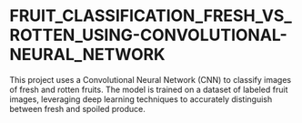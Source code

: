 # FRUIT_CLASSIFICATION_FRESH_VS_ROTTEN_USING-CONVOLUTIONAL-NEURAL_NETWORK
This project uses a Convolutional Neural Network (CNN) to classify images of fresh and rotten fruits. The model is trained on a dataset of labeled fruit images, leveraging deep learning techniques to accurately distinguish between fresh and spoiled produce.
